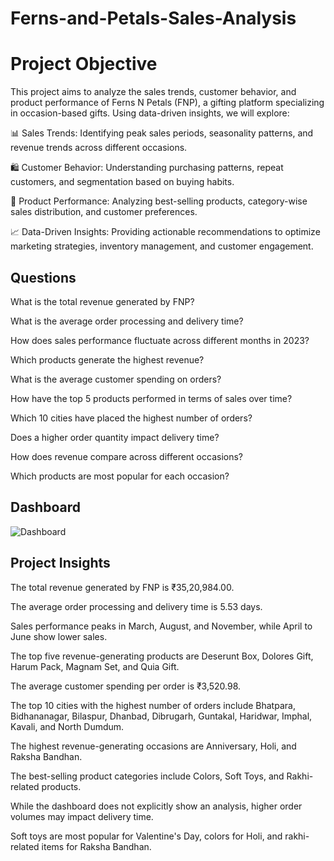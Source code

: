 # Ferns-and-Petals-Sales-Analysis
# Project Objective

This project aims to analyze the sales trends, customer behavior, and product performance of Ferns N Petals (FNP), a gifting platform specializing in occasion-based gifts. Using data-driven insights, we will explore:

📊 Sales Trends: Identifying peak sales periods, seasonality patterns, and revenue trends across different occasions.

🛍 Customer Behavior: Understanding purchasing patterns, repeat customers, and segmentation based on buying habits.

🎁 Product Performance: Analyzing best-selling products, category-wise sales distribution, and customer preferences.

📈 Data-Driven Insights: Providing actionable recommendations to optimize marketing strategies, inventory management, and customer engagement.

## Questions

What is the total revenue generated by FNP?

What is the average order processing and delivery time?

How does sales performance fluctuate across different months in 2023?

Which products generate the highest revenue?

What is the average customer spending on orders?

How have the top 5 products performed in terms of sales over time?

Which 10 cities have placed the highest number of orders?

Does a higher order quantity impact delivery time?

How does revenue compare across different occasions?

Which products are most popular for each occasion?

## Dashboard

![Dashboard](https://github.com/user-attachments/assets/93a3de41-6f47-4287-a68e-16a9b5c55727)

## Project Insights

The total revenue generated by FNP is ₹35,20,984.00.

The average order processing and delivery time is 5.53 days.

Sales performance peaks in March, August, and November, while April to June show lower sales.

The top five revenue-generating products are Deserunt Box, Dolores Gift, Harum Pack, Magnam Set, and Quia Gift.

The average customer spending per order is ₹3,520.98.

The top 10 cities with the highest number of orders include Bhatpara, Bidhananagar, Bilaspur, Dhanbad, Dibrugarh, Guntakal, Haridwar, Imphal, Kavali, and North Dumdum.

The highest revenue-generating occasions are Anniversary, Holi, and Raksha Bandhan.

The best-selling product categories include Colors, Soft Toys, and Rakhi-related products.

While the dashboard does not explicitly show an analysis, higher order volumes may impact delivery time.

Soft toys are most popular for Valentine's Day, colors for Holi, and rakhi-related items for Raksha Bandhan.



